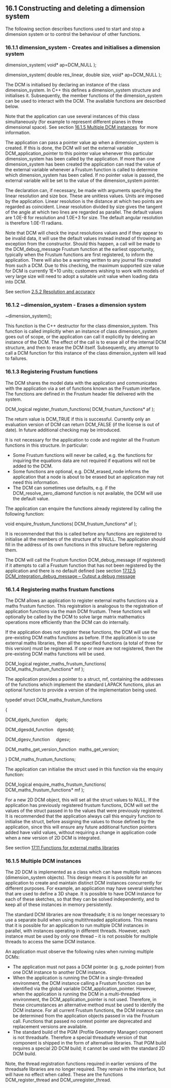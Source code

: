 ## 16.1 Constructing and deleting a dimension system

The following section describes functions used to start and stop a dimension system or to control the behaviour of other functions.

### 16.1.1 dimension\_system - Creates and initialises a dimension system

dimension\_system( void\* ap=DCM\_NULL );

dimension\_system( double res\_linear, double size, void\* ap=DCM\_NULL );

The DCM is initialised by declaring an instance of the class dimension\_system. 
In C++ this defines a dimension\_system structure and initialises it. 
Subsequently, the member functions of the dimension\_system can be used to interact with the DCM. 
The available functions are described below.

Note that the application can use several instances of this class simultaneously (for example to represent different planes in three dimensional space). See section [16.1.5 Multiple DCM instances](#_Ref519601359)  for more information.

The application can pass a pointer value ap when a dimension\_system is created. 
If this is done, the DCM will set the external variable DCM\_application\_pointer to this pointer value whenever this particular dimension\_system has been called by the application. 
If more than one dimension\_system has been created the application can read the value of the external variable whenever a Frustum function is called to determine which dimension\_system has been called. 
If no pointer value is passed, the external variable will be set to the value of the dimension\_system pointer.

The declaration can, if necessary, be made with arguments specifying the linear resolution and size box. 
These are unitless values. 
Units are imposed by the application. 
Linear resolution is the distance at which two points are regarded as coincident. 
Linear resolution divided by size gives the tangent of the angle at which two lines are regarded as parallel. 
The default values are 1.0E-8 for resolution and 1.0E+3 for size. 
The default angular resolution is therefore 1.0E-11 radians.

Note that DCM will check the input resolutions values and if they appear to be invalid data, it will use the default values instead instead of throwing an exception from the constructor. 
Should this happen, a call will be made to the DCM\_debug\_message Frustum function at the earliest opportunity, typically when the Frustum functions are first registered, to inform the application. 
There will also be a warning written to any journal file created from such a DCM. 
Due to this checking, the maximum supported size value for DCM is currently 1E+10 units; customers wishing to work with models of very large size will need to adopt a suitable unit value when loading data into DCM.

See section [2.5.2 Resolution and accuracy](2.5._Evaluating_the_model.md)

### 16.1.2 ~dimension\_system - Erases a dimension system

~dimension\_system();

This function is the C++ destructor for the class dimension\_system. 
This function is called implicitly when an instance of class dimension\_system goes out of scope, or the application can call it explicitly by deleting an instance of the DCM. 
The effect of the call is to erase all of the internal DCM structure, and then to erase the DCM itself. 
Subsequently, any attempt to call a DCM function for this instance of the class dimension\_system will lead to failures.

### 16.1.3 Registering Frustum functions

The DCM shares the model data with the application and communicates with the application via a set of functions known as the Frustum interface. 
The functions are defined in the Frustum header file delivered with the system.

DCM\_logical register\_frustum\_functions( DCM\_frustum\_functions\* af );

The return value is DCM\_TRUE if this is successful. 
Currently only an evaluation version of DCM can return DCM\_FALSE (if the license is out of date). In future additional checking may be introduced.

It is not necessary for the application to code and register all the Frustum functions in this structure. 
In particular:

- Some Frustum functions will never be called, e.g. 
the functions for inquiring the equations data are not required if equations will not be added to the DCM.
- Some functions are optional, e.g. 
DCM\_erased\_node informs the application that a node is about to be erased but an application may not need this information.
- The DCM can sometimes use defaults, e.g. 
if the DCM\_resolve\_zero\_diamond function is not available, the DCM will use the default value.

The application can enquire the functions already registered by calling the following function:

void enquire\_frustum\_functions( DCM\_frustum\_functions\* af );

It is recommended that this is called before any functions are registered to initialise all the members of the structure af to NULL. 
The application should fill in the address of its own functions in this structure before registering them.

The DCM will call the Frustum function DCM\_debug\_message (if registered) if it attempts to call a Frustum function that has not been registered by the application and there is no default defined (see section [17.12.5 DCM\_integration\_debug\_message – Output a debug message](17.12._Miscellaneous_functions.md)

### 16.1.4 Registering maths frustum functions

The DCM allows an application to register external maths functions via a maths frustum function. 
This registration is analogous to the registration of application functions via the main DCM frustum. 
These functions will optionally be called by the DCM to solve large matrix mathematics operations more efficiently than the DCM can do internally.

If the application does not register these functions, the DCM will use the pre-existing DCM maths functions as before. 
If the application is to use external maths libraries, then all the specified functions (a total of three for this version) must be registered. 
If one or more are not registered, then the pre-existing DCM maths functions will be used.

DCM\_logical register\_maths\_frustum\_functions( DCM\_maths\_frustum\_functions\* mf );

The application provides a pointer to a struct, mf, containing the addresses of the functions which implement the standard LAPACK functions, plus an optional function to provide a version of the implementation being used.

typedef struct DCM\_maths\_frustum\_functions

{

DCM\_dgels\_function     dgels;

DCM\_dgesdd\_function   dgesdd;

DCM\_dgesv\_function     dgesv;

DCM\_maths\_get\_version\_function  maths\_get\_version;

} DCM\_maths\_frustum\_functions;

The application can initialise the struct used in this function via the enquiry function:

DCM\_logical enquire\_maths\_frustum\_functions( DCM\_maths\_frustum\_functions\* mf );

For a new 2D DCM object, this will set all the struct values to NULL. 
If the application has previously registered frustum functions, DCM will set the values of the struct passed in to the values that were previously registered. 
It is recommended that the application always call this enquiry function to initialise the struct, before assigning the values to those defined by the application, since this will ensure any future additional function pointers added have valid values, without requiring a change in application code when a new version of 2D DCM is integrated.

See section [17.11 Functions for external maths libraries](17.11._Functions_for_external_maths_libraries.md)

### 16.1.5 Multiple DCM instances

The 2D DCM is implemented as a class which can have multiple instances (dimension\_system objects). This design means it is possible for an application to create and maintain distinct DCM instances concurrently for different purposes. 
For example, an application may have several sketches that are used to define a 3D shape. 
It is possible to have DCM instance for each of these sketches, so that they can be solved independently, and to keep all of these instances in memory persistently.

The standard DCM libraries are now threadsafe; it is no longer necessary to use a separate build when using multithreaded applications. 
This means that it is possible for an application to run multiple DCM instances in parallel, with instances operating in different threads. 
However, each instance must be used by only one thread – it is not possible for multiple threads to access the same DCM instance.

An application must observe the following rules when running multiple DCMs:

- The application must not pass a DCM pointer (e.g. 
g\_node pointer) from one DCM instance to another DCM instance.
- When the application is running the DCM in a single-threaded environment, the DCM instance calling a Frustum function can be identified via the global variable DCM\_application\_pointer. 
However, when the application is running the DCM in a multi-threaded environment, the DCM\_application\_pointer is not used. 
Therefore, in these circumstances an alternative method must be used to identify the DCM instance. 
For all current Frustum functions, the DCM instance can be determined from the application objects passed in via the Frustum call. 
Functions that passed no context pointer are deprecated and replacement versions are available.
- The standard build of the PGM (Profile Geometry Manager) component is not threadsafe. 
Therefore a special threadsafe version of that component is shipped in the form of alternative libraries. 
That PGM build requires a special 2D DCM build; it cannot be used with the standard 2D DCM build.

Note, the thread registration functions required in earlier versions of the threadsafe libraries are no longer required. 
They remain in the interface, but will have no effect when called. 
These are the functions DCM\_register\_thread and DCM\_unregister\_thread.

